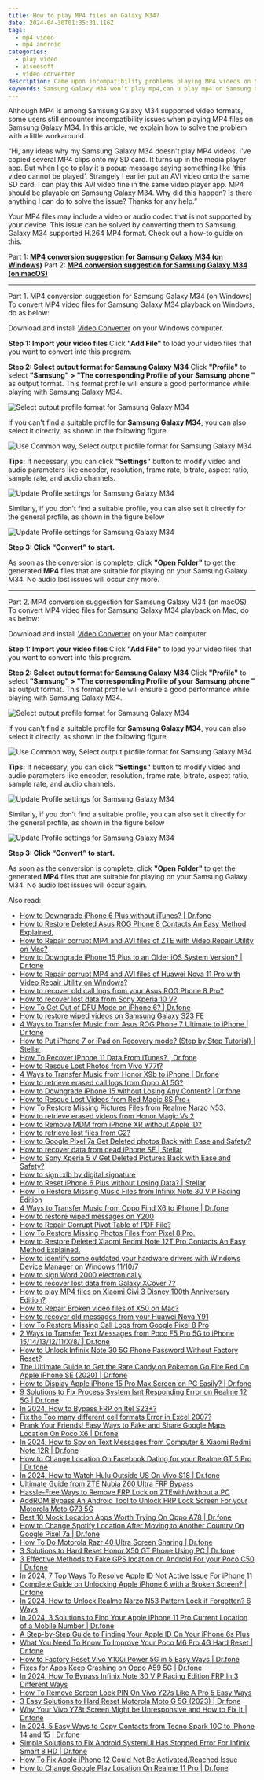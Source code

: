 ```yaml
---
title: How to play MP4 files on Galaxy M34?
date: 2024-04-30T01:35:31.116Z
tags: 
  - mp4 video
  - mp4 android
categories: 
  - play video
  - aiseesoft
  - video converter
description: Came upon incompatibility problems playing MP4 videos on Samsung Galaxy M34? Due to codec issues, some MP4 files will not play on Samsung Galaxy M34. To be able to play these MP4 files, you will need to convert them first. 
keywords: Samsung Galaxy M34 won’t play mp4,can u play mp4 on Samsung Galaxy M34,best app to play mp4 on Samsung Galaxy M34,play mp4 media player Samsung Galaxy M34,Samsung  won’t play mp4,can u play mp4 on Galaxy M34,how to converter 720p to mp4 on android,mp4 converter for android,video to mp4 converter for android,playing mp4 videos on phone android,mp4 codec vlc android,mp4 file not supported in Samsung Galaxy M34
---
```


<div class="atpl-content atpl-for-aiseesoft-video-converter play-mp4-on-android">

<div class="atpl-post-description-part-1">
<div class="tpl-content-sub-paragraph-normal">
  <p>
    Although MP4 is among Samsung Galaxy M34 supported video formats, some users still encounter incompatibility issues when playing MP4 files on Samsung Galaxy M34. In this article, we explain how to solve the problem with a little workaround.
  </p>
</div>
</div>



<div class="atpl-post-description-part-2">
<div class="tpl-content-sub-paragraph-question">
  “Hi, any ideas why my Samsung Galaxy M34 doesn't play MP4 videos. I've copied several MP4 clips onto my SD card. It turns up in the media player app. But when I go to play it a popup message saying something like ‘this video cannot be played’. Strangely I earlier put an AVI video onto the same SD card. I can play this AVI video fine in the same video player app. MP4 should be playable on Samsung Galaxy M34. Why did this happen? Is there anything I can do to solve the issue? Thanks for any help.”
</div>
<div class="tpl-content-sub-paragraph-content">
<p>
  Your MP4 files may include a video or audio codec that is not supported by your device. This issue can be solved by converting them to Samsung Galaxy M34 supported H.264 MP4 format. Check out a how-to guide on this.
</p>
</div>
</div>

Part 1: <strong><a href="#p1">MP4 conversion suggestion for Samsung Galaxy M34 (on Windows)</a></strong>
Part 2: <strong><a href="#p2">MP4 conversion suggestion for Samsung Galaxy M34 (on macOS)</a></strong>

<!-- Part 1 -->
<a id="p1" name="p1" ></a><hr>

<div class="atpl-step-part-style">Part 1. MP4 conversion suggestion for Samsung Galaxy M34 (on Windows)</div>
To convert MP4 video files for Samsung Galaxy M34 playback on Windows, do as below:

Download and install <a class="atpl-step-content-a-style" href="https://tools.techidaily.com/aiseesoft-total-video-converter/" >Video Converter</a> on your Windows computer.

<strong>Step 1: Import your video files </strong>
Click <b>"Add File"</b> to load your video files that you want to convert into this program.

<strong>Step 2: Select output format for Samsung Galaxy M34</strong>
Click <b>"Profile"</b> to select <b>"Samsung" > "The corresponding Profile of your Samsung phone "</b> as output format. This format profile will ensure a good performance while playing with Samsung Galaxy M34.

<img src="https://tools.techidaily.com/images/apps/aiseesoft/video-converter/devices/samsung/fv.mp4/win/profile-2.png" class="atpl-imgstyle" alt="Select output profile format for Samsung Galaxy M34" />

If you can't find a suitable profile for **Samsung Galaxy M34**, you can also select it directly, as shown in the following figure.

<img src="https://tools.techidaily.com/images/apps/aiseesoft/video-converter/devices/common_android/fv.mp4/win/profile.png" class="atpl-imgstyle" alt="Use Common way, Select output profile format for Samsung Galaxy M34" />

<strong>Tips:</strong>
If necessary, you can click <b>"Settings"</b> button to modify video and audio parameters like encoder, resolution, frame rate, bitrate, aspect ratio, sample rate, and audio channels. 

<img src="https://tools.techidaily.com/images/apps/aiseesoft/video-converter/devices/samsung/fv.mp4/win/settings-4.png" class="atpl-imgstyle"  alt="Update Profile settings for Samsung Galaxy M34" />

Similarly, if you don't find a suitable profile, you can also set it directly for the general profile, as shown in the figure below

<img src="https://tools.techidaily.com/images/apps/aiseesoft/video-converter/devices/common_android/fv.mp4/win/settings.png" class="atpl-imgstyle"  alt="Update Profile settings for Samsung Galaxy M34" />

<strong>Step 3: Click “Convert” to start.</strong>

As soon as the conversion is complete, click <b>"Open Folder"</b> to get the generated <b>MP4</b> files that are suitable for playing on your Samsung Galaxy M34. No audio lost issues will occur any more.

<!-- Part 2 -->
<a id="p2" name="p2"></a><hr>

<div class="atpl-step-part-style">Part 2. MP4 conversion suggestion for Samsung Galaxy M34 (on macOS)</div>
To convert MP4 video files for Samsung Galaxy M34 playback on Mac, do as below:

Download and install <a class="atpl-step-content-a-style" href="https://tools.techidaily.com/aiseesoft-total-video-converter/" >Video Converter</a> on your Mac computer.

<strong>Step 1: Import your video files </strong>
Click <b>"Add File"</b> to load your video files that you want to convert into this program.

<strong>Step 2: Select output format for Samsung Galaxy M34</strong>
Click <b>"Profile"</b> to select <b>"Samsung" > "The corresponding Profile of your Samsung phone "</b> as output format. This format profile will ensure a good performance while playing with Samsung Galaxy M34.

<img src="https://tools.techidaily.com/images/apps/aiseesoft/video-converter/devices/samsung/fv.mp4/mac/profile.png" class="atpl-imgstyle" alt="Select output profile format for Samsung Galaxy M34" />

If you can't find a suitable profile for **Samsung Galaxy M34**, you can also select it directly, as shown in the following figure.

<img src="https://tools.techidaily.com/images/apps/aiseesoft/video-converter/devices/common_android/fv.mp4/mac/profile.png" class="atpl-imgstyle" alt="Use Common way, Select output profile format for Samsung Galaxy M34" />

<strong>Tips:</strong>
If necessary, you can click <b>"Settings"</b> button to modify video and audio parameters like encoder, resolution, frame rate, bitrate, aspect ratio, sample rate, and audio channels. 

<img src="https://tools.techidaily.com/images/apps/aiseesoft/video-converter/devices/samsung/fv.mp4/mac/settings.png" class="atpl-imgstyle"  alt="Update Profile settings for Samsung Galaxy M34" />

Similarly, if you don't find a suitable profile, you can also set it directly for the general profile, as shown in the figure below

<img src="https://tools.techidaily.com/images/apps/aiseesoft/video-converter/devices/common_android/fv.mp4/win/settings.png" class="atpl-imgstyle"  alt="Update Profile settings for Samsung Galaxy M34" />

<strong>Step 3: Click “Convert” to start.</strong>

As soon as the conversion is complete, click <b>"Open Folder"</b> to get the generated <b>MP4</b> files that are suitable for playing on your Samsung Galaxy M34. No audio lost issues will occur again.



<div class="atpl-post-end">
  <div class="atpl-post-device-model-description">
    
  </div>
</div>

<ins class="adsbygoogle"
     style="display:block"
     data-ad-client="ca-pub-7571918770474297"
     data-ad-slot="8358498916"
     data-ad-format="auto"
     data-full-width-responsive="true"></ins>


</div>
<ins class="adsbygoogle"
    style="display:block"
    data-ad-format="autorelaxed"
    data-ad-client="ca-pub-7571918770474297"
    data-ad-slot="1223367746"></ins>

<span class="atpl-alsoreadstyle">Also read:</span>
<div><ul>
<li><a href="https://blog-min.techidaily.com/how-to-downgrade-iphone-6-plus-without-itunes-drfone-by-drfone-ios-system-repair-ios-system-repair/"><u>How to Downgrade iPhone 6 Plus without iTunes? | Dr.fone</u></a></li>
<li><a href="https://blog-min.techidaily.com/how-to-restore-deleted-asus-rog-phone-8-contacts-an-easy-method-explained-by-fonelab-android-recover-contacts/"><u>How to Restore Deleted Asus ROG Phone 8 Contacts  An Easy Method Explained.</u></a></li>
<li><a href="https://blog-min.techidaily.com/how-to-repair-corrupt-mp4-and-avi-files-of-zte-with-video-repair-utility-on-mac-by-stellar-video-repair-mobile-video-repair/"><u>How to Repair corrupt MP4 and AVI files of ZTE with Video Repair Utility on Mac?</u></a></li>
<li><a href="https://blog-min.techidaily.com/how-to-downgrade-iphone-15-plus-to-an-older-ios-system-version-drfone-by-drfone-ios-system-repair-ios-system-repair/"><u>How to Downgrade iPhone 15 Plus to an Older iOS System Version? | Dr.fone</u></a></li>
<li><a href="https://blog-min.techidaily.com/how-to-repair-corrupt-mp4-and-avi-files-of-huawei-nova-11-pro-with-video-repair-utility-on-windows-by-stellar-video-repair-mobile-video-repair/"><u>How to Repair corrupt MP4 and AVI files of Huawei Nova 11 Pro with Video Repair Utility on Windows? </u></a></li>
<li><a href="https://blog-min.techidaily.com/how-to-recover-old-call-logs-from-your-asus-rog-phone-8-pro-by-fonelab-android-recover-call-logs/"><u>How to recover old call logs from your Asus ROG Phone 8 Pro?</u></a></li>
<li><a href="https://blog-min.techidaily.com/how-to-recover-lost-data-from-sony-xperia-10-v-by-fonelab-android-recover-data/"><u>How to recover lost data from Sony Xperia 10 V?</u></a></li>
<li><a href="https://blog-min.techidaily.com/how-to-get-out-of-dfu-mode-on-iphone-6-drfone-by-drfone-ios-system-repair-ios-system-repair/"><u>How To Get Out of DFU Mode on iPhone 6? | Dr.fone</u></a></li>
<li><a href="https://blog-min.techidaily.com/how-to-restore-wiped-videos-on-samsung-galaxy-s23-fe-by-fonelab-android-recover-video/"><u>How to restore wiped videos on Samsung Galaxy S23 FE</u></a></li>
<li><a href="https://blog-min.techidaily.com/4-ways-to-transfer-music-from-asus-rog-phone-7-ultimate-to-iphone-drfone-by-drfone-transfer-from-android-transfer-from-android/"><u>4 Ways to Transfer Music from Asus ROG Phone 7 Ultimate to iPhone | Dr.fone</u></a></li>
<li><a href="https://blog-min.techidaily.com/how-to-put-iphone-7-or-ipad-on-recovery-mode-step-by-step-tutorial-stellar-by-stellar-data-recovery-ios-iphone-data-recovery/"><u>How to Put iPhone 7 or iPad on Recovery mode? (Step by Step Tutorial) | Stellar</u></a></li>
<li><a href="https://blog-min.techidaily.com/how-to-recover-iphone-11-data-from-itunes-drfone-by-drfone-ios-data-recovery-ios-data-recovery/"><u>How To Recover iPhone 11 Data From iTunes? | Dr.fone</u></a></li>
<li><a href="https://blog-min.techidaily.com/how-to-rescue-lost-photos-from-vivo-y77t-by-fonelab-android-recover-photos/"><u>How to Rescue Lost Photos from Vivo Y77t?</u></a></li>
<li><a href="https://blog-min.techidaily.com/4-ways-to-transfer-music-from-honor-x9b-to-iphone-drfone-by-drfone-transfer-from-android-transfer-from-android/"><u>4 Ways to Transfer Music from Honor X9b to iPhone | Dr.fone</u></a></li>
<li><a href="https://blog-min.techidaily.com/how-to-retrieve-erased-call-logs-from-oppo-a1-5g-by-fonelab-android-recover-call-logs/"><u>How to retrieve erased call logs from Oppo A1 5G?</u></a></li>
<li><a href="https://blog-min.techidaily.com/how-to-downgrade-iphone-15-without-losing-any-content-drfone-by-drfone-ios-system-repair-ios-system-repair/"><u>How to Downgrade iPhone 15 without Losing Any Content? | Dr.fone</u></a></li>
<li><a href="https://blog-min.techidaily.com/how-to-rescue-lost-videos-from-red-magic-8s-proplus-by-fonelab-android-recover-video/"><u>How to Rescue Lost Videos from Red Magic 8S Pro+</u></a></li>
<li><a href="https://blog-min.techidaily.com/how-to-restore-missing-pictures-files-from-realme-narzo-n53-by-fonelab-android-recover-pictures/"><u>How To  Restore Missing Pictures Files from Realme Narzo N53.</u></a></li>
<li><a href="https://blog-min.techidaily.com/how-to-retrieve-erased-videos-from-honor-magic-vs-2-by-fonelab-android-recover-video/"><u>How to retrieve erased videos from Honor Magic Vs 2</u></a></li>
<li><a href="https://blog-min.techidaily.com/how-to-remove-mdm-from-iphone-xr-without-apple-id-by-drfone-ios-unlock-ios-unlock/"><u>How to Remove MDM from iPhone XR without Apple ID?</u></a></li>
<li><a href="https://blog-min.techidaily.com/how-to-retrieve-lost-files-from-g2-by-fonelab-android-recover-data/"><u>How to retrieve lost files from G2?</u></a></li>
<li><a href="https://blog-min.techidaily.com/how-to-google-pixel-7a-get-deleted-photos-back-with-ease-and-safety-by-fonelab-android-recover-photos/"><u>How to Google Pixel 7a Get Deleted photos Back with Ease and Safety?</u></a></li>
<li><a href="https://blog-min.techidaily.com/how-to-recover-data-from-dead-iphone-se-stellar-by-stellar-data-recovery-ios-iphone-data-recovery/"><u>How to recover data from dead iPhone SE | Stellar</u></a></li>
<li><a href="https://blog-min.techidaily.com/how-to-sony-xperia-5-v-get-deleted-pictures-back-with-ease-and-safety-by-fonelab-android-recover-pictures/"><u>How to Sony Xperia 5 V Get Deleted Pictures Back with Ease and Safety?</u></a></li>
<li><a href="https://blog-min.techidaily.com/how-to-sign-xlb-by-digital-signature-by-ldigisigner-sign-a-excel-sign-a-excel/"><u>How to sign .xlb by digital signature</u></a></li>
<li><a href="https://blog-min.techidaily.com/how-to-reset-iphone-6-plus-without-losing-data-stellar-by-stellar-data-recovery-ios-iphone-data-recovery/"><u>How to Reset iPhone 6 Plus without Losing Data? | Stellar</u></a></li>
<li><a href="https://blog-min.techidaily.com/how-to-restore-missing-music-files-from-infinix-note-30-vip-racing-edition-by-fonelab-android-recover-music/"><u>How To  Restore Missing Music Files from Infinix Note 30 VIP Racing Edition</u></a></li>
<li><a href="https://blog-min.techidaily.com/4-ways-to-transfer-music-from-oppo-find-x6-to-iphone-drfone-by-drfone-transfer-from-android-transfer-from-android/"><u>4 Ways to Transfer Music from Oppo Find X6 to iPhone | Dr.fone</u></a></li>
<li><a href="https://blog-min.techidaily.com/how-to-restore-wiped-messages-on-y200-by-fonelab-android-recover-messages/"><u>How to restore wiped messages on Y200</u></a></li>
<li><a href="https://blog-min.techidaily.com/how-to-repair-corrupt-pivot-table-of-pdf-file-by-stellar-guide/"><u>How to Repair Corrupt Pivot Table of PDF File?</u></a></li>
<li><a href="https://blog-min.techidaily.com/how-to-restore-missing-photos-files-from-pixel-8-pro-by-fonelab-android-recover-photos/"><u>How To  Restore Missing Photos Files from Pixel 8 Pro.</u></a></li>
<li><a href="https://blog-min.techidaily.com/how-to-restore-deleted-xiaomi-redmi-note-12t-pro-contacts-an-easy-method-explained-by-fonelab-android-recover-contacts/"><u>How to Restore Deleted Xiaomi Redmi Note 12T Pro Contacts  An Easy Method Explained.</u></a></li>
<li><a href="https://blog-min.techidaily.com/how-to-identify-some-outdated-your-hardware-drivers-with-windows-device-manager-on-windows-11107-by-drivereasy-guide/"><u>How to identify some outdated your hardware drivers with Windows Device Manager on Windows 11/10/7</u></a></li>
<li><a href="https://blog-min.techidaily.com/how-to-sign-word-2000-electronically-by-ldigisigner-sign-a-word-sign-a-word/"><u>How to sign Word 2000 electronically</u></a></li>
<li><a href="https://blog-min.techidaily.com/how-to-recover-lost-data-from-galaxy-xcover-7-by-fonelab-android-recover-data/"><u>How to recover lost data from Galaxy XCover 7?</u></a></li>
<li><a href="https://blog-min.techidaily.com/how-to-play-mp4-files-on-xiaomi-civi-3-disney-100th-anniversary-edition-by-aiseesoft-video-converter-play-mp4-on-android/"><u>How to play MP4 files on Xiaomi Civi 3 Disney 100th Anniversary Edition?</u></a></li>
<li><a href="https://blog-min.techidaily.com/how-to-repair-broken-video-files-of-x50-on-mac-by-stellar-video-repair-mobile-video-repair/"><u>How to Repair Broken video files of X50 on Mac?</u></a></li>
<li><a href="https://blog-min.techidaily.com/how-to-recover-old-messages-from-your-huawei-nova-y91-by-fonelab-android-recover-messages/"><u>How to recover old messages from your Huawei Nova Y91</u></a></li>
<li><a href="https://blog-min.techidaily.com/how-to-restore-missing-call-logs-from-google-pixel-8-pro-by-fonelab-android-recover-call-logs/"><u>How To  Restore Missing Call Logs from Google Pixel 8 Pro</u></a></li>
<li><a href="https://blog-min.techidaily.com/2-ways-to-transfer-text-messages-from-poco-f5-pro-5g-to-iphone-1514131211x8-drfone-by-drfone-transfer-from-android-transfer-from-android/"><u>2 Ways to Transfer Text Messages from Poco F5 Pro 5G to iPhone 15/14/13/12/11/X/8/ | Dr.fone</u></a></li>
<li><a href="https://unlock-android.techidaily.com/how-to-unlock-infinix-note-30-5g-phone-password-without-factory-reset-by-drfone-android/"><u>How to Unlock Infinix Note 30 5G Phone Password Without Factory Reset?</u></a></li>
<li><a href="https://ios-pokemon-go.techidaily.com/the-ultimate-guide-to-get-the-rare-candy-on-pokemon-go-fire-red-on-apple-iphone-se-2020-drfone-by-drfone-virtual-ios/"><u>The Ultimate Guide to Get the Rare Candy on Pokemon Go Fire Red On Apple iPhone SE (2020) | Dr.fone</u></a></li>
<li><a href="https://screen-mirror.techidaily.com/how-to-display-apple-iphone-15-pro-max-screen-on-pc-easily-drfone-by-drfone-ios/"><u>How to Display Apple iPhone 15 Pro Max Screen on PC Easily? | Dr.fone</u></a></li>
<li><a href="https://howto.techidaily.com/9-solutions-to-fix-process-system-isnt-responding-error-on-realme-12-5g-drfone-by-drfone-fix-android-problems-fix-android-problems/"><u>9 Solutions to Fix Process System Isnt Responding Error on Realme 12 5G | Dr.fone</u></a></li>
<li><a href="https://bypass-frp.techidaily.com/in-2024-how-to-bypass-frp-on-itel-s23plus-by-drfone-android/"><u>In 2024, How to Bypass FRP on Itel S23+?</u></a></li>
<li><a href="https://phone-solutions.techidaily.com/fix-the-too-many-different-cell-formats-error-in-excel-2007-by-stellar-guide/"><u>Fix the Too many different cell formats Error in Excel 2007?</u></a></li>
<li><a href="https://fake-location.techidaily.com/prank-your-friends-easy-ways-to-fake-and-share-google-maps-location-on-poco-x6-drfone-by-drfone-virtual-android/"><u>Prank Your Friends! Easy Ways to Fake and Share Google Maps Location On Poco X6 | Dr.fone</u></a></li>
<li><a href="https://android-location-track.techidaily.com/in-2024-how-to-spy-on-text-messages-from-computer-and-xiaomi-redmi-note-12r-drfone-by-drfone-virtual-android/"><u>In 2024, How to Spy on Text Messages from Computer & Xiaomi Redmi Note 12R | Dr.fone</u></a></li>
<li><a href="https://location-social.techidaily.com/how-to-change-location-on-facebook-dating-for-your-realme-gt-5-pro-drfone-by-drfone-virtual-android/"><u>How to Change Location On Facebook Dating for your Realme GT 5 Pro | Dr.fone</u></a></li>
<li><a href="https://phone-solutions.techidaily.com/in-2024-how-to-watch-hulu-outside-us-on-vivo-s18-drfone-by-drfone-virtual-android/"><u>In 2024, How to Watch Hulu Outside US On Vivo S18 | Dr.fone</u></a></li>
<li><a href="https://bypass-frp.techidaily.com/ultimate-guide-from-zte-nubia-z60-ultra-frp-bypass-by-drfone-android/"><u>Ultimate Guide from ZTE Nubia Z60 Ultra FRP Bypass</u></a></li>
<li><a href="https://bypass-frp.techidaily.com/hassle-free-ways-to-remove-frp-lock-on-ztewithwithout-a-pc-by-drfone-android/"><u>Hassle-Free Ways to Remove FRP Lock on ZTEwith/without a PC</u></a></li>
<li><a href="https://android-frp.techidaily.com/addrom-bypass-an-android-tool-to-unlock-frp-lock-screen-for-your-motorola-moto-g73-5g-by-drfone-android/"><u>AddROM Bypass An Android Tool to Unlock FRP Lock Screen For your Motorola Moto G73 5G</u></a></li>
<li><a href="https://fake-location.techidaily.com/best-10-mock-location-apps-worth-trying-on-oppo-a78-drfone-by-drfone-virtual-android/"><u>Best 10 Mock Location Apps Worth Trying On Oppo A78 | Dr.fone</u></a></li>
<li><a href="https://fake-location.techidaily.com/how-to-change-spotify-location-after-moving-to-another-country-on-google-pixel-7a-drfone-by-drfone-virtual-android/"><u>How to Change Spotify Location After Moving to Another Country On Google Pixel 7a | Dr.fone</u></a></li>
<li><a href="https://screen-mirror.techidaily.com/how-to-do-motorola-razr-40-ultra-screen-sharing-drfone-by-drfone-android/"><u>How To Do Motorola Razr 40 Ultra Screen Sharing | Dr.fone</u></a></li>
<li><a href="https://phone-solutions.techidaily.com/3-solutions-to-hard-reset-honor-x50-gt-phone-using-pc-drfone-by-drfone-reset-android-reset-android/"><u>3 Solutions to Hard Reset Honor X50 GT Phone Using PC | Dr.fone</u></a></li>
<li><a href="https://android-location.techidaily.com/3-effective-methods-to-fake-gps-location-on-android-for-your-poco-c50-drfone-by-drfone-virtual/"><u>3 Effective Methods to Fake GPS location on Android For your Poco C50 | Dr.fone</u></a></li>
<li><a href="https://ios-unlock.techidaily.com/in-2024-7-top-ways-to-resolve-apple-id-not-active-issue-for-iphone-11-by-drfone-ios/"><u>In 2024, 7 Top Ways To Resolve Apple ID Not Active Issue For iPhone 11</u></a></li>
<li><a href="https://iphone-unlock.techidaily.com/complete-guide-on-unlocking-apple-iphone-6-with-a-broken-screen-drfone-by-drfone-ios/"><u>Complete Guide on Unlocking Apple iPhone 6 with a Broken Screen? | Dr.fone</u></a></li>
<li><a href="https://easy-unlock-android.techidaily.com/in-2024-how-to-unlock-realme-narzo-n53-pattern-lock-if-forgotten-6-ways-by-drfone-android/"><u>In 2024, How to Unlock Realme Narzo N53 Pattern Lock if Forgotten? 6 Ways</u></a></li>
<li><a href="https://ios-location-track.techidaily.com/in-2024-3-solutions-to-find-your-apple-iphone-11-pro-current-location-of-a-mobile-number-drfone-by-drfone-virtual-ios/"><u>In 2024, 3 Solutions to Find Your Apple iPhone 11 Pro Current Location of a Mobile Number | Dr.fone</u></a></li>
<li><a href="https://apple-account.techidaily.com/a-step-by-step-guide-to-finding-your-apple-id-on-your-iphone-6s-plus-by-drfone-ios/"><u>A Step-by-Step Guide to Finding Your Apple ID On Your iPhone 6s Plus</u></a></li>
<li><a href="https://techidaily.com/what-you-need-to-know-to-improve-your-poco-m6-pro-4g-hard-reset-drfone-by-drfone-reset-android-reset-android/"><u>What You Need To Know To Improve Your Poco M6 Pro 4G Hard Reset | Dr.fone</u></a></li>
<li><a href="https://techidaily.com/how-to-factory-reset-vivo-y100i-power-5g-in-5-easy-ways-drfone-by-drfone-reset-android-reset-android/"><u>How to Factory Reset Vivo Y100i Power 5G in 5 Easy Ways | Dr.fone</u></a></li>
<li><a href="https://howto.techidaily.com/fixes-for-apps-keep-crashing-on-oppo-a59-5g-drfone-by-drfone-fix-android-problems-fix-android-problems/"><u>Fixes for Apps Keep Crashing on Oppo A59 5G | Dr.fone</u></a></li>
<li><a href="https://bypass-frp.techidaily.com/in-2024-how-to-bypass-infinix-note-30-vip-racing-edition-frp-in-3-different-ways-by-drfone-android/"><u>In 2024, How To Bypass Infinix Note 30 VIP Racing Edition FRP In 3 Different Ways</u></a></li>
<li><a href="https://android-unlock.techidaily.com/how-to-remove-screen-lock-pin-on-vivo-y27s-like-a-pro-5-easy-ways-by-drfone-android/"><u>How To Remove Screen Lock PIN On Vivo Y27s Like A Pro 5 Easy Ways</u></a></li>
<li><a href="https://phone-solutions.techidaily.com/3-easy-solutions-to-hard-reset-motorola-moto-g-5g-2023-drfone-by-drfone-reset-android-reset-android/"><u>3 Easy Solutions to Hard Reset Motorola Moto G 5G (2023) | Dr.fone</u></a></li>
<li><a href="https://howto.techidaily.com/why-your-vivo-y78t-screen-might-be-unresponsive-and-how-to-fix-it-drfone-by-drfone-fix-android-problems-fix-android-problems/"><u>Why Your Vivo Y78t Screen Might be Unresponsive and How to Fix It | Dr.fone</u></a></li>
<li><a href="https://android-transfer.techidaily.com/in-2024-5-easy-ways-to-copy-contacts-from-tecno-spark-10c-to-iphone-14-and-15-drfone-by-drfone-transfer-from-android-transfer-from-android/"><u>In 2024, 5 Easy Ways to Copy Contacts from Tecno Spark 10C to iPhone 14 and 15 | Dr.fone</u></a></li>
<li><a href="https://fix-guide.techidaily.com/simple-solutions-to-fix-android-systemui-has-stopped-error-for-infinix-smart-8-hd-drfone-by-drfone-fix-android-problems-fix-android-problems/"><u>Simple Solutions to Fix Android SystemUI Has Stopped Error For Infinix Smart 8 HD | Dr.fone</u></a></li>
<li><a href="https://activate-lock.techidaily.com/how-to-fix-apple-iphone-12-could-not-be-activatedreached-issue-by-drfone-ios/"><u>How To Fix Apple iPhone 12 Could Not Be Activated/Reached Issue</u></a></li>
<li><a href="https://fake-location.techidaily.com/how-to-change-google-play-location-on-realme-11-pro-drfone-by-drfone-virtual-android/"><u>How to Change Google Play Location On Realme 11 Pro | Dr.fone</u></a></li>
</ul></div>

